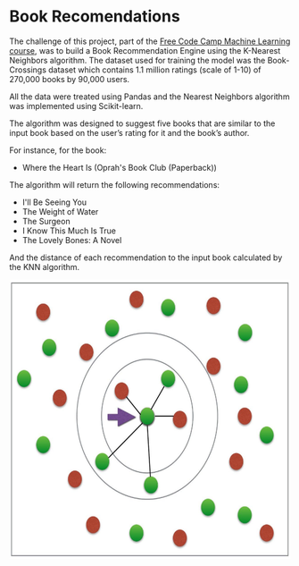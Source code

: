 # Book Recomendations

The challenge of this project, part of the [Free Code Camp Machine Learning course](https://www.freecodecamp.org/learn/machine-learning-with-python/#how-neural-networks-work), was to build a Book Recommendation Engine using the K-Nearest Neighbors algorithm. The dataset used for training the model was the Book-Crossings dataset which contains 1.1 million ratings (scale of 1-10) of 270,000 books by 90,000 users.

All the data were treated using Pandas and the Nearest Neighbors algorithm was implemented using Scikit-learn.

The algorithm was designed to suggest five books that are similar to the input book based on the user’s rating for it and the book’s author.

For instance, for the book:

- Where the Heart Is (Oprah's Book Club (Paperback))

The algorithm will return the following recommendations:

- I'll Be Seeing You
- The Weight of Water
- The Surgeon
- I Know This Much Is True
- The Lovely Bones: A Novel

And the distance of each recommendation to the input book calculated by the KNN algorithm.

<p align="center">
  <img src="./docs/NN.jpg" height=500px>
</p>
